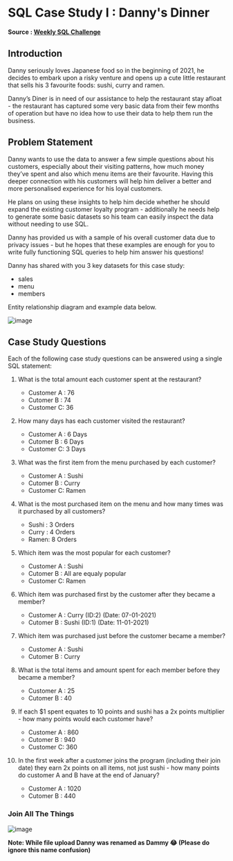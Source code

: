 # SQL Case Study I : Danny's Dinner 
**Source :  [Weekly SQL Challenge](https://8weeksqlchallenge.com/case-study-1/)**

## Introduction

Danny seriously loves Japanese food so in the beginning of 2021, he decides to embark upon a risky venture and opens up a cute little restaurant that sells his 3 favourite foods: sushi, curry and ramen.

Danny’s Diner is in need of our assistance to help the restaurant stay afloat - the restaurant has captured some very basic data from their few months of operation but have no idea how to use their data to help them run the business.

## Problem Statement

Danny wants to use the data to answer a few simple questions about his customers, especially about their visiting patterns, how much money they’ve spent and also which menu items are their favourite. Having this deeper connection with his customers will help him deliver a better and more personalised experience for his loyal customers.

He plans on using these insights to help him decide whether he should expand the existing customer loyalty program - additionally he needs help to generate some basic datasets so his team can easily inspect the data without needing to use SQL.

Danny has provided us with a sample of his overall customer data due to privacy issues - but he hopes that these examples are enough for you to write fully functioning SQL queries to help him answer his questions!

Danny has shared with you 3 key datasets for this case study:

* sales
* menu
* members

Entity relationship diagram and example data below.

![image](https://user-images.githubusercontent.com/80534916/184412846-88380224-9190-4936-8159-18182e224e28.png)

## Case Study Questions

Each of the following case study questions can be answered using a single SQL statement:

1. What is the total amount each customer spent at the restaurant?
    * Customer A : 76
    * Cutomer B : 74
    * Customer C: 36

2. How many days has each customer visited the restaurant?
    * Customer A : 6 Days
    * Cutomer B : 6 Days
    * Customer C: 3 Days

3. What was the first item from the menu purchased by each customer?
    * Customer A : Sushi
    * Cutomer B : Curry
    * Customer C: Ramen

4. What is the most purchased item on the menu and how many times was it purchased by all customers?
    * Sushi : 3 Orders
    * Curry : 4 Orders
    * Ramen: 8 Orders

5. Which item was the most popular for each customer?
    * Customer A : Sushi
    * Cutomer B : All are equaly popular
    * Customer C: Ramen

6. Which item was purchased first by the customer after they became a member?
    * Customer A : Curry (ID:2) (Date: 07-01-2021)
    * Cutomer B : Sushi (ID:1) (Date: 11-01-2021)

7. Which item was purchased just before the customer became a member?
    * Customer A : Sushi
    * Cutomer B : Curry

8. What is the total items and amount spent for each member before they became a member?
    * Customer A : 25
    * Cutomer B : 40

9. If each $1 spent equates to 10 points and sushi has a 2x points multiplier - how many points would each customer have?
    * Customer A : 860
    * Cutomer B : 940
    * Customer C: 360

10. In the first week after a customer joins the program (including their join date) they earn 2x points on all items, not just sushi - how many points do customer A and B have at the end of January?
    * Customer A : 1020
    * Cutomer B : 440


### Join All The Things
![image](https://user-images.githubusercontent.com/80534916/184415955-b525c035-b9e3-472e-b167-7fb2b9973fe9.png)




















**Note: While file upload Danny was renamed as Dammy 😂 (Please do ignore this name confusion)**
